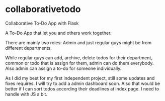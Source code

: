 # collaborativetodo
Collaborative To-Do App with Flask

A To-Do App that let you and others work together.

There are mainly two roles: Admin and just regular guys might be from different departments.

While regular guys can add, archive, delete todos for their department, common or todo that is assign for them, admin can do them everybody. Also admin can assign a to-do for someone individually.

As I did my best for my first independent project, still some updates and fixes requires.
I will try to add a admin dashboard soon.
Also that would be better if I can sort todos according their deadlines at index page. I need to handle with JS a bit.
